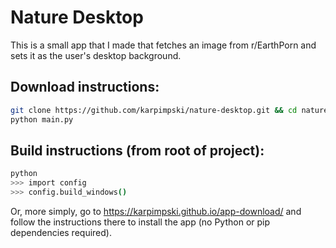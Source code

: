 # Nature Desktop
This is a small app that I made that fetches an image from r/EarthPorn and sets it as the user's desktop background.

## Download instructions:
```bash
git clone https://github.com/karpimpski/nature-desktop.git && cd nature-desktop
python main.py
```

## Build instructions (from root of project):
```bash
python
>>> import config
>>> config.build_windows()
```

Or, more simply, go to https://karpimpski.github.io/app-download/ and follow the instructions there to install the app (no Python or pip dependencies required).